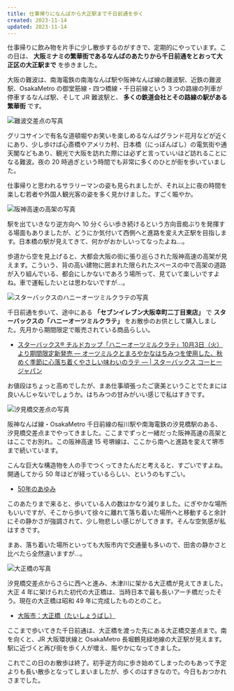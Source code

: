 ```yaml
---
title: 仕事帰りになんばから大正駅まで千日前通を歩く
created: 2023-11-14
updated: 2023-11-14
---
```


仕事帰りに飲み物を片手に少し散歩するのがすきで、定期的にやっています。この日は、 **大阪ミナミの繁華街であるなんばのあたりから千日前通をとおって大正区の大正駅まで** を歩きました。

大阪の難波は、南海電鉄の南海なんば駅や阪神なんば線の難波駅、近鉄の難波駅、OsakaMetro の御堂筋線・四つ橋線・千日前線という 3 つの路線の列車が停車するなんば駅、そして JR 難波駅と、 **多くの鉄道会社とその路線の駅がある繁華街** です。

![難波交差点の写真](19f7ef35-1cb2-4427-0e62-1882e24ea800)

グリコサインで有名な道頓堀やお笑いを楽しめるなんばグランド花月などが近くにあり、少し歩けば心斎橋やアメリカ村、日本橋（にっぽんばし）の電気街や通天閣などもあり、観光で大阪を訪れた際には必ずと言っていいほど訪れることになる難波。夜の 20 時過ぎという時間でも非常に多くのひとが街を歩いていました。

仕事帰りと思われるサラリーマンの姿も見られましたが、それ以上に夜の時間を楽しむ若者や外国人観光客の姿を多く見かけました。すごく賑やか。

![阪神高速の高架の写真](a7f82940-e393-4f43-4cc8-bdf7878dd200)

駅を出ていきなり逆方向へ 10 分くらい歩き続けるという方向音痴ぶりを発揮する場面もありましたが、どうにか気付いて西側へと進路を変え大正駅を目指します。日本橋の駅が見えてきて、何かがおかしいってなったよね…。

歩道から空を見上げると、大都会大阪の街に張り巡らされた阪神高速の高架が見えます。こういう、背の高い建物に囲まれた限られたスペースの中で高架の道路が入り組んでいる、都会にしかないであろう場所って、見ていて楽しいですよね。車で運転したいとは思わないですが…。

![スターバックスのハニーオーツミルクラテの写真](0fe2b9fd-0bb6-4278-f280-3a356d363d00)

千日前通を歩いて、途中にある **「セブンイレブン大阪幸町二丁目東店」** で **スターバックスの「ハニーオーツミルクラテ」** をお散歩のお供として購入しました。先月から期間限定で販売されている商品らしい。

- [スターバックス® チルドカップ「ハニーオーツミルクラテ」10月3日（火）より期間限定新発売 ― オーツミルクとまろやかなはちみつを使用した、秋めく季節に心落ち着くやさしい味わいのラテ ― | スターバックス コーヒー ジャパン](https://www.starbucks.co.jp/press_release/pr2023-4989.php)

お値段はちょっと高めでしたが、まあ仕事頑張ったご褒美ということでたまには良いんじゃないでしょうか。はちみつの甘みがいい感じで私はすきです。

![汐見橋交差点の写真](5a5f42e0-728f-4ccb-6993-b9abf5df7600)

阪神なんば線・OsakaMetro 千日前線の桜川駅や南海電鉄の汐見橋駅のある、汐見橋交差点までやってきました。ここまでずっと一緒だった阪神高速の高架とはここでお別れ。この阪神高速 15 号堺線は、ここから南へと進路を変えて堺市まで続いています。

こんな巨大な構造物を人の手でつくってきたんだと考えると、すごいですよね。開通してから 50 年ほどが経っているらしい、というのもすごい。

- [50年のあゆみ](https://www.hanshin-exp.co.jp/50th/history/)

このあたりまで来ると、歩いている人の数はかなり減りました。にぎやかな場所もいいですが、そこから歩いて徐々に離れて落ち着いた場所へと移動すると余計にその静かさが強調されて、少し物悲しい感じがしてきます。そんな空気感が私はすきです。

まあ、落ち着いた場所といっても大阪市内で交通量も多いので、田舎の静かさと比べたら全然違いますが…。

![大正橋の写真](9db4f6c0-0e9c-4575-a831-7e776d17e000)

汐見橋交差点からさらに西へと進み、木津川に架かる大正橋が見えてきました。大正 4 年に架けられた初代の大正橋は、当時日本で最も長いアーチ橋だったそう。現在の大正橋は昭和 49 年に完成したものとのこと。

- [大阪市：大正橋（たいしょうばし）](https://www.city.osaka.lg.jp/kensetsu/page/0000023576.html)

ここまで歩いてきた千日前通は、大正橋を渡った先にある大正橋交差点まで。南を向くと、JR 大阪環状線と OsakaMetro 長堀鶴見緑地線の大正駅が見えます。駅に近づくと再び街を歩く人が増え、賑やかになってきました。

これでこの日のお散歩は終了。初手逆方向に歩き始めてしまったのもあって予定よりも長い散歩となってしまいましたが、歩くのはすきなので。今日もおつかれさまでした。
